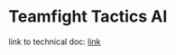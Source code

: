 # Teamfight Tactics AI

link to technical doc: [link](https://docs.google.com/document/d/1TIohlN5Y6Ei4vBfcC6VXBMQYowusdf0FM7Itbz9_bts/edit)
